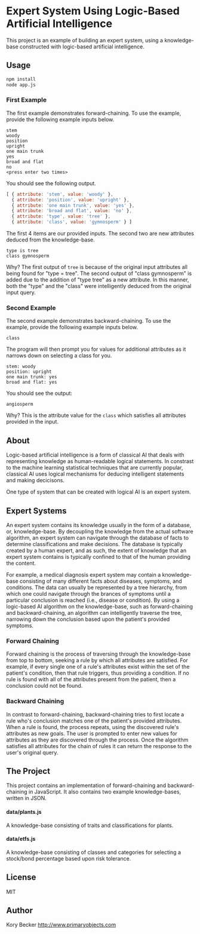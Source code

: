 Expert System Using Logic-Based Artificial Intelligence
=======================================================

This project is an example of building an expert system, using a knowledge-base constructed with logic-based artificial intelligence.

## Usage

```bash
npm install
node app.js
```

### First Example

The first example demonstrates forward-chaining. To use the example, provide the following example inputs below.

```
stem
woody
position
upright
one main trunk
yes
broad and flat
no
<press enter two times>
```

You should see the following output.

```js
[ { attribute: 'stem', value: 'woody' },
  { attribute: 'position', value: 'upright' },
  { attribute: 'one main trunk', value: 'yes' },
  { attribute: 'broad and flat', value: 'no' },
  { attribute: 'type', value: 'tree' },
  { attribute: 'class', value: 'gymnosperm' } ]
```

The first 4 items are our provided inputs. The second two are new attributes deduced from the knowledge-base.

```
type is tree
class gymnosperm
```

Why? The first output of `tree` is because of the original input attributes all being found for "type = tree". The second output of "class gymnosperm" is added due to the addition of "type tree" as a new attribute. In this manner, both the "type" and the "class" were intelligently deduced from the original input query.

### Second Example

The second example demonstrates backward-chaining. To use the example, provide the following example inputs below.

```
class
```

The program will then prompt you for values for additional attributes as it narrows down on selecting a class for you.

```
stem: woody
position: upright
one main trunk: yes
broad and flat: yes
```

You should see the output:

```
angiosperm
```

Why? This is the attribute value for the `class` which satisfies all attributes provided in the input.

## About

Logic-based artificial intelligence is a form of classical AI that deals with representing knowledge as human-readable logical statements. In constrast to the machine learning statistical techniques that are currently popular, classical AI uses logical mechanisms for deducing intelligent statements and making decicisons.

One type of system that can be created with logical AI is an expert system.

## Expert Systems

An expert system contains its knowledge usually in the form of a database, or, knowledge-base. By decoupling the knowledge from the actual software algorithm, an expert system can navigate through the database of facts to determine classifications and make decisions. The database is typically created by a human expert, and as such, the extent of knowledge that an expert system contains is typically confined to that of the human providing the content.

For example, a medical diagnosis expert system may contain a knowledge-base consisting of many different facts about diseases, symptoms, and conditions. The data can usually be represented by a tree hierarchy, from which one could navigate through the brances of symptoms until a particular conclusion is reached (i.e., disease or condition). By using a logic-based AI algorithm on the knowledge-base, such as forward-chaining and backward-chaining, an algorithm can intelligently traverse the tree, narrowing down the conclusion based upon the patient's provided symptoms.

### Forward Chaining

Forward chaining is the process of traversing through the knowledge-base from top to bottom, seeking a rule by which all attributes are satisfied. For example, if every single one of a rule's attributes exist within the set of the patient's condition, then that rule triggers, thus providing a condition. If no rule is found with all of the attributes present from the patient, then a conclusion could not be found.

### Backward Chaining

In contrast to forward-chaining, backward-chaining tries to first locate a rule who's conclusion matches one of the patient's provided attributes. When a rule is found, the process repeats, using the discovered rule's attributes as new goals. The user is prompted to enter new values for attributes as they are discovered through the process. Once the algorithm satisfies all attributes for the chain of rules it can return the response to the user's original query.

## The Project

This project contains an implementation of forward-chaining and backward-chaining in JavaScript. It also contains two example knowledge-bases, written in JSON.

#### data/plants.js

A knowledge-base consisting of traits and classifications for plants.

#### data/etfs.js

A knowledge-base consisting of classes and categories for selecting a stock/bond percentage based upon risk tolerance.

## License

MIT

## Author

Kory Becker http://www.primaryobjects.com
